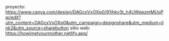 proyecto: https://www.canva.com/design/DAGcxVxOXp0/91ihkv3t_h4UWqezmMUoPw/edit?utm_content=DAGcxVxOXp0&utm_campaign=designshare&utm_medium=link2&utm_source=sharebutton
sitio web: https://howimetyourmother.netlify.app/
